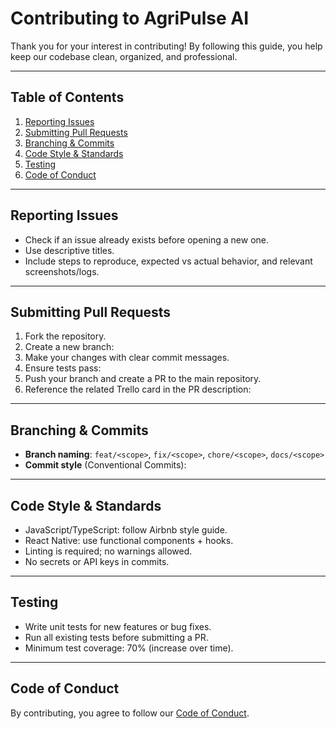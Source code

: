 # Contributing to AgriPulse AI

Thank you for your interest in contributing! By following this guide, you help keep our codebase clean, organized, and professional.

---

## Table of Contents
1. [Reporting Issues](#reporting-issues)
2. [Submitting Pull Requests](#submitting-pull-requests)
3. [Branching & Commits](#branching--commits)
4. [Code Style & Standards](#code-style--standards)
5. [Testing](#testing)
6. [Code of Conduct](#code-of-conduct)

---

## Reporting Issues
- Check if an issue already exists before opening a new one.
- Use descriptive titles.
- Include steps to reproduce, expected vs actual behavior, and relevant screenshots/logs.

---

## Submitting Pull Requests
1. Fork the repository.
2. Create a new branch:  
3. Make your changes with clear commit messages.
4. Ensure tests pass:  
5. Push your branch and create a PR to the main repository.
6. Reference the related Trello card in the PR description:  

---

## Branching & Commits
- **Branch naming**: `feat/<scope>`, `fix/<scope>`, `chore/<scope>`, `docs/<scope>`
- **Commit style** (Conventional Commits):

---

## Code Style & Standards
- JavaScript/TypeScript: follow Airbnb style guide.
- React Native: use functional components + hooks.
- Linting is required; no warnings allowed.
- No secrets or API keys in commits.

---

## Testing
- Write unit tests for new features or bug fixes.
- Run all existing tests before submitting a PR.
- Minimum test coverage: 70% (increase over time).

---

## Code of Conduct
By contributing, you agree to follow our [Code of Conduct](CODE_OF_CONDUCT.md).
